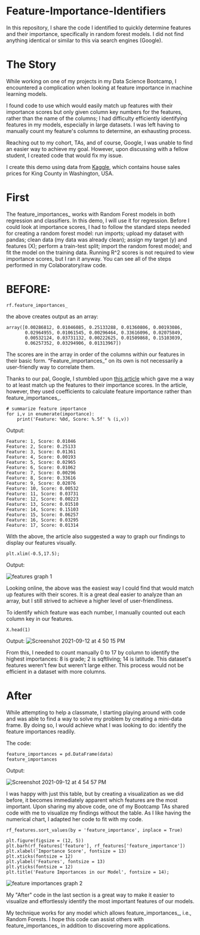 # Feature-Importance-Identifiers
In this repository, I share the code I identified to quickly determine features and their importance, specifically in random forest models. I did not find anything identical or similar to this via search engines (Google).

# The Story
While working on one of my projects in my Data Science Bootcamp, I encountered a complication when looking at feature importance in machine learning models. 

I found code to use which would easily match up features with their importance scores but only given column key numbers for the features, rather than the name of the columns; I had difficulty efficiently identifying features in my models, especially in large datasets. I was left having to manually count my feature's columns to determine, an exhausting process.

Reaching out to my cohort, TAs, and of course, Google, I was unable to find an easier way to achieve my goal. However, upon discussing with a fellow student, I created code that would fix my issue.

I create this demo using data from [Kaggle](https://www.kaggle.com/harlfoxem/housesalesprediction), which contains house sales prices for King County in Washington, USA.

# First

The feature_importances_ works with Random Forest models in both regression and classifiers. In this demo, I will use it for regression. Before I could look at importance scores, I had to follow the standard steps needed for creating a random forest model: run imports; upload my dataset with pandas; clean data (my data was already clean); assign my target (y) and features (X); perform a train-test split; import the random forest model; and fit the model on the training data. Running R^2 scores is not required to view importance scores, but I ran it anyway. You can see all of the steps performed in my Colaboratory/raw code.

# BEFORE:

```rf.feature_importances_```

the above creates output as an array: 

```
array([0.00286812, 0.01046085, 0.25133288, 0.01360806, 0.00193086,
       0.02964955, 0.01061545, 0.00296464, 0.33616096, 0.02075849,
       0.00532124, 0.03731132, 0.00222625, 0.01509868, 0.15103039,
       0.06257352, 0.03294906, 0.01313967])
```

The scores are in the array in order of the columns within our features in their basic form. “Feature_importances_” on its own is not necessarily a user-friendly way to correlate them.

Thanks to our pal, Google, I stumbled upon [this article](https://machinelearningmastery.com/calculate-feature-importance-with-python/) which gave me a way to at least match up the features to their importance scores. In the article, however, they used coefficients to calculate feature importance rather than feature_importances_.

```importance = rf.feature_importances_
# summarize feature importance
for i,v in enumerate(importance):
	print('Feature: %0d, Score: %.5f' % (i,v))
```
 

Output:

```Feature: 0, Score: 0.00287
Feature: 1, Score: 0.01046
Feature: 2, Score: 0.25133
Feature: 3, Score: 0.01361
Feature: 4, Score: 0.00193
Feature: 5, Score: 0.02965
Feature: 6, Score: 0.01062
Feature: 7, Score: 0.00296
Feature: 8, Score: 0.33616
Feature: 9, Score: 0.02076
Feature: 10, Score: 0.00532
Feature: 11, Score: 0.03731
Feature: 12, Score: 0.00223
Feature: 13, Score: 0.01510
Feature: 14, Score: 0.15103
Feature: 15, Score: 0.06257
Feature: 16, Score: 0.03295
Feature: 17, Score: 0.01314
```


With the above, the article also suggested a way to graph our findings to display our features visually.

```plt.bar([x for x in range(len(importance))], importance);
plt.xlim(-0.5,17.5);
```
Output:

![features graph 1](https://user-images.githubusercontent.com/86759538/133001723-7b31265a-cd60-417d-84dd-20dec3ab8720.png)

Looking online, the above was the easiest way I could find that would match up features with their scores. It is a great deal easier to analyze than an array, but I still strived to achieve a higher level of user-friendliness.

To identify which feature was each number, I manually counted out each column key in our features.

```X.head(1)```

Output:
![Screenshot 2021-09-12 at 4 50 15 PM](https://user-images.githubusercontent.com/86759538/133002398-10060252-2644-419b-8544-d22bf553fa17.png)

From this, I needed to count manually 0 to 17 by column to identify the highest importances: 8 is grade; 2 is sqftliving; 14 is latitude. This dataset's features weren't few but weren't large either. This process would not be efficient in a dataset with more columns.

# After
While attempting to help a classmate, I starting playing around with code and was able to find a way to solve my problem by creating a mini-data frame. By doing so, I would achieve what I was looking to do: identify the feature importances readily.

The code:
```data = {'Feature': X.columns, 'Importance': rf.feature_importances_}
feature_importances = pd.DataFrame(data)
feature_importances
```
Output:

![Screenshot 2021-09-12 at 4 54 57 PM](https://user-images.githubusercontent.com/86759538/133002515-bb14cca6-3424-4b87-b2ca-683b33b559f0.png)

I was happy with just this table, but by creating a visualization as we did before, it becomes immediately apparent which features are the most important. Upon sharing my above code, one of my Bootcamp TAs shared code with me to visualize my findings without the table. As I like having the numerical chart, I adapted her code to fit with my code.

```rf_features = pd.DataFrame({'feature': X_train.columns, 'feature_importance': rf.feature_importances_})
rf_features.sort_values(by = 'feature_importance', inplace = True)

plt.figure(figsize = (12, 5))
plt.barh(rf_features['feature'], rf_features['feature_importance'])
plt.xlabel('Importance Score', fontsize = 13)
plt.xticks(fontsize = 12)
plt.ylabel('Features', fontsize = 13)
plt.yticks(fontsize = 12)
plt.title('Feature Importances in our Model', fontsize = 14);
```

![feature importances graph 2](https://user-images.githubusercontent.com/86759538/133002585-729baed7-19b9-4893-95a3-41995af2e0fd.png)

My "After" code in the last section is a great way to make it easier to visualize and effortlessly identify the most important features of our models.

My technique works for any model which allows feature_importances_, i.e., Random Forests. I hope this code can assist others with feature_importances_ in addition to discovering more applications.

